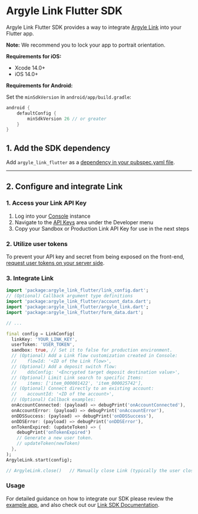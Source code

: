# Argyle Link Flutter SDK

Argyle Link Flutter SDK provides a way to integrate [Argyle Link](https://argyle.com/docs/link/overview) into your Flutter app.

**Note:** We recommend you to lock your app to portrait orientation.

**Requirements for iOS:**

- Xcode 14.0+
- iOS 14.0+

**Requirements for Android:**

Set the `minSdkVersion` in `android/app/build.gradle`:

```groovy
android {
    defaultConfig {
        minSdkVersion 26 // or greater
    }
}
```

## 1. Add the SDK dependency

Add `argyle_link_flutter` as a [dependency in your pubspec.yaml file](https://flutter.io/platform-plugins/).

---
## 2. Configure and integrate Link

### 1. Access your Link API Key

1. Log into your [Console](https://console.argyle.com/api-keys) instance
2. Navigate to the [API Keys](https://console.argyle.com/api-keys) area under the Developer menu
3. Copy your Sandbox or Production Link API Key for use in the next steps

### 2. Utilize user tokens

To prevent your API key and secret from being exposed on the front-end, [request user tokens on your server side](https://argyle.com/docs/link/user-tokens#creating-a-user-token).

### 3. Integrate Link

``` dart
import 'package:argyle_link_flutter/link_config.dart';
// (Optional) Callback argument type definitions
import 'package:argyle_link_flutter/account_data.dart';
import 'package:argyle_link_flutter/argyle_link.dart';
import 'package:argyle_link_flutter/form_data.dart';

// ...

final config = LinkConfig(
  linkKey: 'YOUR_LINK_KEY',
  userToken: 'USER_TOKEN',
  sandbox: true, // Set it to false for production environment.
  // (Optional) Add a Link flow customization created in Console:
  //    flowId: '<ID of the Link flow>',
  // (Optional) Add a deposit switch flow:
  //    ddsConfig: '<Encrypted target deposit destination value>',
  // (Optional) Limit Link search to specific Items:
  //    items: ['item_000001422', 'item_000025742'],
  // (Optional) Connect directly to an existing account:
  //    accountId: '<ID of the account>',
  // (Optional) Callback examples:
  onAccountConnected: (payload) => debugPrint('onAccountConnected'),
  onAccountError: (payload) => debugPrint('onAccountError'),
  onDDSSuccess: (payload) => debugPrint('onDDSSuccess'),
  onDDSError: (payload) => debugPrint('onDDSError'),
  onTokenExpired: (updateToken) => {
    debugPrint('onTokenExpired')
    // Generate a new user token.
    // updateToken(newToken)
  },
);
ArgyleLink.start(config);

// ArgyleLink.close()   // Manually close Link (typically the user closes Link).

```

### Usage

For detailed guidance on how to integrate our SDK please review the [example app](example/lib/app.dart), and also check out our [Link SDK Documentation](https://argyle.com/docs/link/overview).
